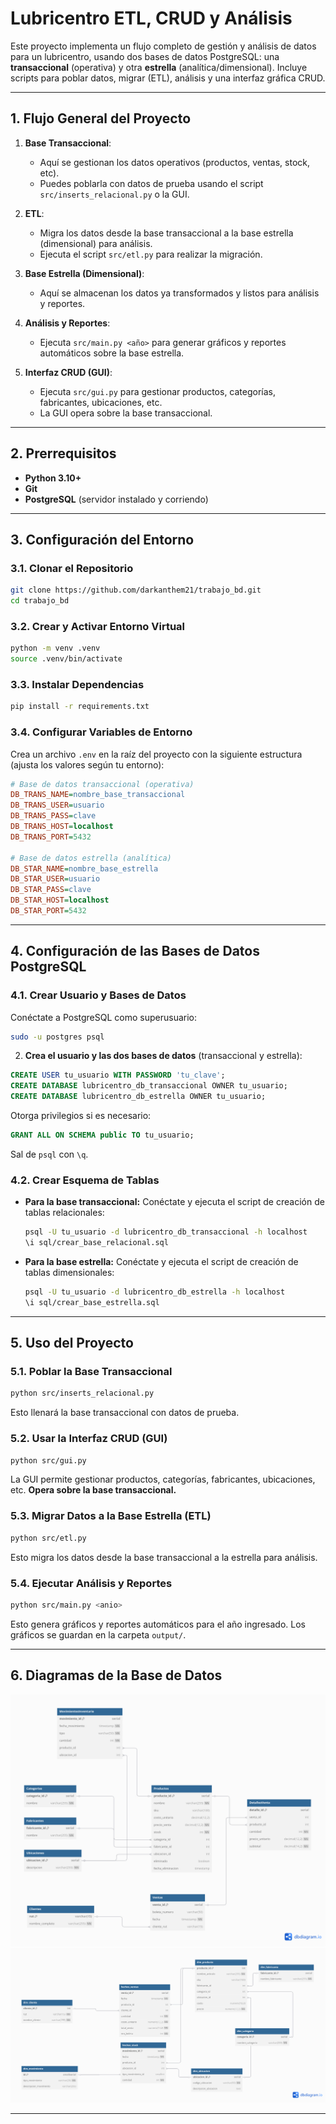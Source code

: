 # Lubricentro ETL, CRUD y Análisis

Este proyecto implementa un flujo completo de gestión y análisis de datos para un lubricentro, usando dos bases de datos PostgreSQL: una **transaccional** (operativa) y otra **estrella** (analítica/dimensional). Incluye scripts para poblar datos, migrar (ETL), análisis y una interfaz gráfica CRUD.

---

## 1. Flujo General del Proyecto

1. **Base Transaccional**:
   - Aquí se gestionan los datos operativos (productos, ventas, stock, etc).
   - Puedes poblarla con datos de prueba usando el script `src/inserts_relacional.py` o la GUI.

2. **ETL**:
   - Migra los datos desde la base transaccional a la base estrella (dimensional) para análisis.
   - Ejecuta el script `src/etl.py` para realizar la migración.

3. **Base Estrella (Dimensional)**:
   - Aquí se almacenan los datos ya transformados y listos para análisis y reportes.

4. **Análisis y Reportes**:
   - Ejecuta `src/main.py <año>` para generar gráficos y reportes automáticos sobre la base estrella.

5. **Interfaz CRUD (GUI)**:
   - Ejecuta `src/gui.py` para gestionar productos, categorías, fabricantes, ubicaciones, etc.
   - La GUI opera sobre la base transaccional.

---

## 2. Prerrequisitos

- **Python 3.10+**
- **Git**
- **PostgreSQL** (servidor instalado y corriendo)

---

## 3. Configuración del Entorno

### 3.1. Clonar el Repositorio

```bash
git clone https://github.com/darkanthem21/trabajo_bd.git
cd trabajo_bd
```

### 3.2. Crear y Activar Entorno Virtual

```bash
python -m venv .venv
source .venv/bin/activate
```

### 3.3. Instalar Dependencias

```bash
pip install -r requirements.txt
```

### 3.4. Configurar Variables de Entorno

Crea un archivo `.env` en la raíz del proyecto con la siguiente estructura (ajusta los valores según tu entorno):

```ini
# Base de datos transaccional (operativa)
DB_TRANS_NAME=nombre_base_transaccional
DB_TRANS_USER=usuario
DB_TRANS_PASS=clave
DB_TRANS_HOST=localhost
DB_TRANS_PORT=5432

# Base de datos estrella (analítica)
DB_STAR_NAME=nombre_base_estrella
DB_STAR_USER=usuario
DB_STAR_PASS=clave
DB_STAR_HOST=localhost
DB_STAR_PORT=5432
```

---

## 4. Configuración de las Bases de Datos PostgreSQL

### 4.1. Crear Usuario y Bases de Datos

Conéctate a PostgreSQL como superusuario:

```bash
sudo -u postgres psql
```

2.  **Crea el usuario y las dos bases de datos** (transaccional y estrella):

```sql
CREATE USER tu_usuario WITH PASSWORD 'tu_clave';
CREATE DATABASE lubricentro_db_transaccional OWNER tu_usuario;
CREATE DATABASE lubricentro_db_estrella OWNER tu_usuario;
```

Otorga privilegios si es necesario:

```sql
GRANT ALL ON SCHEMA public TO tu_usuario;
```

Sal de `psql` con `\q`.

### 4.2. Crear Esquema de Tablas

- **Para la base transaccional:**
  Conéctate y ejecuta el script de creación de tablas relacionales:
  ```bash
  psql -U tu_usuario -d lubricentro_db_transaccional -h localhost
  \i sql/crear_base_relacional.sql
  ```

- **Para la base estrella:**
  Conéctate y ejecuta el script de creación de tablas dimensionales:
  ```bash
  psql -U tu_usuario -d lubricentro_db_estrella -h localhost
  \i sql/crear_base_estrella.sql
  ```

---

## 5. Uso del Proyecto

### 5.1. Poblar la Base Transaccional

```bash
python src/inserts_relacional.py
```
Esto llenará la base transaccional con datos de prueba.

### 5.2. Usar la Interfaz CRUD (GUI)

```bash
python src/gui.py
```
La GUI permite gestionar productos, categorías, fabricantes, ubicaciones, etc.
**Opera sobre la base transaccional.**

### 5.3. Migrar Datos a la Base Estrella (ETL)

```bash
python src/etl.py
```
Esto migra los datos desde la base transaccional a la estrella para análisis.

### 5.4. Ejecutar Análisis y Reportes

```bash
python src/main.py <anio>
```
Esto genera gráficos y reportes automáticos para el año ingresado.
Los gráficos se guardan en la carpeta `output/`.

---

## 6. Diagramas de la Base de Datos

![Diagrama de base de datos (Transaccional)](base_transaccional.png)
![Diagrama de base de datos (Modelo estrella)](base_estrella.png)


---
